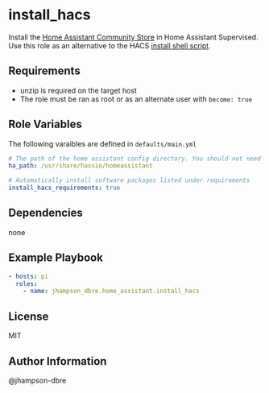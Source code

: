 install_hacs
=========

Install the [Home Assistant Community Store](https://hacs.xyz/) in Home Assistant Supervised. Use this role as an alternative to the HACS [install shell script](https://github.com/hacs/install/blob/main/install).

Requirements
------------

- unzip is required on the target host
- The role must be ran as root or as an alternate user with `become: true`

Role Variables
--------------

The following varaibles are defined in `defaults/main.yml`

```yaml
# The path of the home assistant config directory. You should not need to change this for Supervised installation.
ha_path: /usr/share/hassio/homeassistant

# Automatically install software packages listed under requirements
install_hacs_requirements: true
```

Dependencies
------------

none

Example Playbook
----------------

```yaml
- hosts: pi
  roles:
    - name: jhampson_dbre.home_assistant.install_hacs
```

License
-------

MIT

Author Information
------------------

@jhampson-dbre